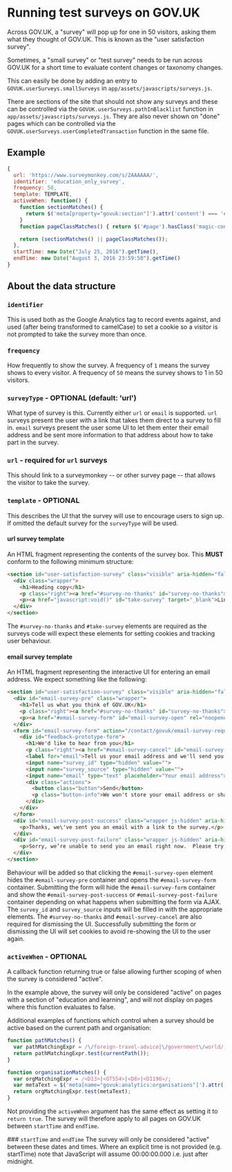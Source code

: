# Running test surveys on GOV.UK

Across GOV.UK, a "survey" will pop up for one in 50 visitors, asking them what they thought of GOV.UK. This is known as the "user satisfaction survey".

Sometimes, a "small survey" or "test survey" needs to be run across GOV.UK for a short time to evaluate content changes or taxonomy changes.

This can easily be done by adding an entry to `GOVUK.userSurveys.smallSurveys` in `app/assets/javascripts/surveys.js`.

There are sections of the site that should not show any surveys and these can be controlled via the `GOVUK.userSurveys.pathInBlacklist` function in `app/assets/javascripts/surveys.js`.  They are also never shown on "done" pages which can be controlled via the `GOVUK.userSurveys.userCompletedTransaction` function in the same file.

## Example

```javascript
{
  url: 'https://www.surveymonkey.com/s/2AAAAAA/',
  identifier: 'education_only_survey',
  frequency: 50,
  template: TEMPLATE,
  activeWhen: function() {
    function sectionMatches() {
      return $('meta[property="govuk:section"]').attr('content') === 'education and learning';
    }
    function pageClassMatches() { return $('#page').hasClass('magic-content'); }

    return (sectionMatches() || pageClassMatches());
  },
  startTime: new Date("July 25, 2016").getTime(),
  endTime: new Date("August 3, 2016 23:59:50").getTime()
}
```

## About the data structure

### `identifier`
This is used both as the Google Analytics tag to record events against, and used (after being transformed to camelCase) to set a cookie so a visitor is not prompted to take the survey more than once.

### `frequency`
How frequently to show the survey. A frequency of `1` means the survey shows to every visitor. A frequency of `50` means the survey shows to 1 in 50 visitors.

### `surveyType` - OPTIONAL (default: 'url')
What type of survey is this.  Currently either `url` or `email` is supported.  `url` surveys present the user with a link that takes them direct to a survey to fill in.  `email` surveys present the user some UI to let them enter their email address and be sent more information to that address about how to take part in the survey.

### `url` - required for `url` surveys
This should link to a surveymonkey -- or other survey page -- that allows the visitor to take the survey.

### `template` - OPTIONAL
This describes the UI that the survey will use to encourage users to sign up.  If omitted the default survey for the `surveyType` will be used.

#### url survey template
An HTML fragment representing the contents of the survey box. This **MUST** conform to the following minimum structure:

```html
<section id="user-satisfaction-survey" class="visible" aria-hidden="false">
  <div class="wrapper">
    <h1>Heading copy</h1>
    <p class="right"><a href="#survey-no-thanks" id="survey-no-thanks">No thanks</a></p>
    <p><a href="javascript:void()" id="take-survey" target="_blank">Link text</a> This will open a short survey on another website</p>
  </div>
</section>
```

The `#survey-no-thanks` and `#take-survey` elements are required as the surveys code will expect these elements for setting cookies and tracking user behaviour.

#### email survey template
An HTML fragment representing the interactive UI for entering an email address.  We expect something like the following:

```html
<section id="user-satisfaction-survey" class="visible" aria-hidden="false">
  <div id="email-survey-pre" class="wrapper">
    <h1>Tell us what you think of GOV.UK</h1>
    <p class="right"><a href="#survey-no-thanks" id="survey-no-thanks">No thanks</a></p>
    <p><a href="#email-survey-form" id="email-survey-open" rel="noopener noreferrer">Your feedback will help us improve this website</a></p>
  </div>
  <form id="email-survey-form" action="/contact/govuk/email-survey-request" method="post" class="wrapper js-hidden" aria-hidden="true">
    <div id="feedback-prototype-form">
      <h1>We'd like to hear from you</h1>
      <p class="right"><a href="#email-survey-cancel" id="email-survey-cancel">No thanks</a></p>
      <label for="email">Tell us your email address and we'll send you a link to a quick feedback form.</label>
      <input name="survey_id" type="hidden" value="">
      <input name="survey_source" type="hidden" value="">
      <input name="email" type="text" placeholder="Your email address">
      <div class="actions">
        <button class="button">Send</button>
        <p class="button-info">We won't store your email address or share it with anyone</span>
      </div>
    </div>
  </form>
  <div id="email-survey-post-success" class="wrapper js-hidden" aria-hidden="true">
    <p>Thanks, we\'ve sent you an email with a link to the survey.</p>
  </div>
  <div id="email-survey-post-failure" class="wrapper js-hidden" aria-hidden="true">
    <p>Sorry, we’re unable to send you an email right now.  Please try again later.</h2>
  </div>
</section>
```

Behaviour will be added so that clicking the `#email-survey-open` element hides the `#email-survey-pre` container and opens the `#email-survey-form` container.  Submitting the form will hide the `#email-survey-form` container and show the `#email-survey-post-success` or `#email-survey-post-failure` container depending on what happens when submitting the form via AJAX.  The `survey_id` and `survey_source` inputs will be filled in with the appropriate elements.  The `#survey-no-thanks` and `#email-survey-cancel` are also required for dismissing the UI.  Successfully submitting the form or dismissing the UI will set cookies to avoid re-showing the UI to the user again.

### `activeWhen` - OPTIONAL
A callback function returning true or false allowing further scoping of when the survey is considered "active".

In the example above, the survey will only be considered "active" on pages with a section of "education and learning", and will not display on pages where this function evaluates to false.

Additional examples of functions which control when a survey should be active based on the current path and organisation:

```javascript
function pathMatches() {
  var pathMatchingExpr = /\/foreign-travel-advice|\/government\/world/;
  return pathMatchingExpr.test(currentPath());
}

function organisationMatches() {
  var orgMatchingExpr = /<D13>|<OT554>|<D8>|<D1196>/;
  var metaText = $('meta[name="govuk:analytics:organisations"]').attr('content') || "";
  return orgMatchingExpr.test(metaText);
}
```

Not providing the `activeWhen` argument has the same effect as setting it to `return true`. The survey will therefore apply to all pages on GOV.UK between `startTime` and `endTime`.

### `startTime` and `endTime`
The survey will only be considered "active" between these dates and times. Where an explicit time is not provided (e.g. startTime) note that JavaScript will assume 00:00:00.000 i.e. just after midnight.
